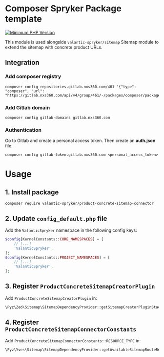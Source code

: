 # Composer Spryker Package template

[![Minimum PHP Version](https://img.shields.io/badge/php-%3E%3D%208.0-8892BF.svg)](https://php.net/)

This module is used alongside `valantic-spryker/sitemap` Sitemap module to extend the sitemap with concrete product URLs.

## Integration

### Add composer registry
```
composer config repositories.gitlab.nxs360.com/461 '{"type": "composer", "url": "https://gitlab.nxs360.com/api/v4/group/461/-/packages/composer/packages.json"}'
```

### Add Gitlab domain
```
composer config gitlab-domains gitlab.nxs360.com
```

### Authentication
Go to Gitlab and create a personal access token. Then create an **auth.json** file:
```
composer config gitlab-token.gitlab.nxs360.com <personal_access_token>
```

# Usage

## 1. Install package

```shell
composer require valantic-spryker/product-concrete-sitemap-connector
```

## 2. Update `config_default.php` file

Add the `ValanticSpryker` namespace in the following config keys:

```php
$config[KernelConstants::CORE_NAMESPACES] = [
    // [...]
    'ValanticSpryker',
];
$config[KernelConstants::PROJECT_NAMESPACES] = [
    // [...]
    'ValanticSpryker',
];
```

## 3. Register `ProductConcreteSitemapCreatorPlugin`

Add `ProductConcreteSitemapCreatorPlugin` in:
```php
\Pyz\Zed\Sitemap\SitemapDependencyProvider::getSitemapCreatorPluginStack
```

## 4. Register `ProductConcreteSitemapConnectorConstants`

Add `ProductConcreteSitemapConnectorConstants::RESOURCE_TYPE` in:
```php
\Pyz\Yves\Sitemap\SitemapDependencyProvider::getAvailableSitemapRouteResources
```

